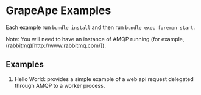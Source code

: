 # GrapeApe Examples

Each example run `bundle install` and then run `bundle exec foreman start`.

Note: You will need to have an instance of AMQP running (for example, (rabbitmq)[http://www.rabbitmq.com/]).

## Examples

1. Hello World: provides a simple example of a web api request delegated through AMQP to a worker process.
